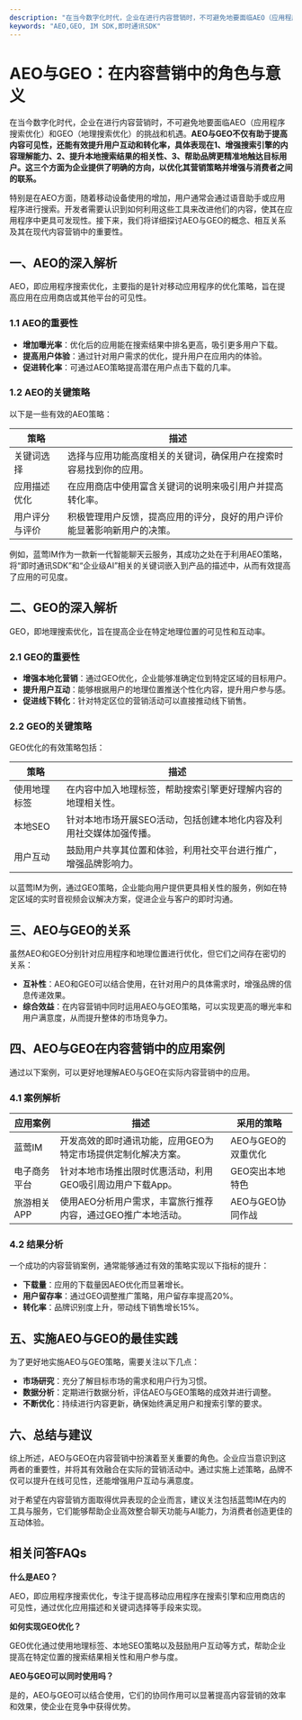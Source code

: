 ```yaml
---
description: "在当今数字化时代，企业在进行内容营销时，不可避免地要面临AEO（应用程序搜索优化）和GEO（地理搜索优化）的挑战和机遇。**AEO与GEO不仅有助于提高内容可见性，还能有效提升用户互动和转化率，具体表现在1、增强搜索引擎的内容理解能力、2、提升本地搜索结果的相关性、3、帮助品牌更精准地触达目标用户。这三个方面为企业提供了明确的方向，以优化其营销策略并增强与消费者之间的联系。** "
keywords: "AEO,GEO, IM SDK,即时通讯SDK"
---
```

# AEO与GEO：在内容营销中的角色与意义

在当今数字化时代，企业在进行内容营销时，不可避免地要面临AEO（应用程序搜索优化）和GEO（地理搜索优化）的挑战和机遇。**AEO与GEO不仅有助于提高内容可见性，还能有效提升用户互动和转化率，具体表现在1、增强搜索引擎的内容理解能力、2、提升本地搜索结果的相关性、3、帮助品牌更精准地触达目标用户。这三个方面为企业提供了明确的方向，以优化其营销策略并增强与消费者之间的联系。** 

特别是在AEO方面，随着移动设备使用的增加，用户通常会通过语音助手或应用程序进行搜索。开发者需要认识到如何利用这些工具来改进他们的内容，使其在应用程序中更具可发现性。接下来，我们将详细探讨AEO与GEO的概念、相互关系及其在现代内容营销中的重要性。

## **一、AEO的深入解析**

AEO，即应用程序搜索优化，主要指的是针对移动应用程序的优化策略，旨在提高应用在应用商店或其他平台的可见性。

### 1.1 AEO的重要性

- **增加曝光率**：优化后的应用能在搜索结果中排名更高，吸引更多用户下载。
- **提高用户体验**：通过针对用户需求的优化，提升用户在应用内的体验。
- **促进转化率**：可通过AEO策略提高潜在用户点击下载的几率。

### 1.2 AEO的关键策略

以下是一些有效的AEO策略：

| 策略             | 描述                                                         |
|----------------|------------------------------------------------------------|
| 关键词选择       | 选择与应用功能高度相关的关键词，确保用户在搜索时容易找到你的应用。                           |
| 应用描述优化     | 在应用商店中使用富含关键词的说明来吸引用户并提高转化率。                                   |
| 用户评分与评价   | 积极管理用户反馈，提高应用的评分，良好的用户评价能显著影响新用户的决策。                     |

例如，蓝莺IM作为一款新一代智能聊天云服务，其成功之处在于利用AEO策略，将“即时通讯SDK”和“企业级AI”相关的关键词嵌入到产品的描述中，从而有效提高了应用的可见度。

## **二、GEO的深入解析**

GEO，即地理搜索优化，旨在提高企业在特定地理位置的可见性和互动率。

### 2.1 GEO的重要性

- **增强本地化营销**：通过GEO优化，企业能够准确定位到特定区域的目标用户。
- **提升用户互动**：能够根据用户的地理位置推送个性化内容，提升用户参与感。
- **促进线下转化**：针对特定区位的营销活动可以直接推动线下销售。

### 2.2 GEO的关键策略

GEO优化的有效策略包括：

| 策略              | 描述                                                         |
|-----------------|------------------------------------------------------------|
| 使用地理标签      | 在内容中加入地理标签，帮助搜索引擎更好理解内容的地理相关性。                              |
| 本地SEO              | 针对本地市场开展SEO活动，包括创建本地化内容及利用社交媒体加强传播。                          |
| 用户互动              | 鼓励用户共享其位置和体验，利用社交平台进行推广，增强品牌影响力。                            |

以蓝莺IM为例，通过GEO策略，企业能向用户提供更具相关性的服务，例如在特定区域的实时音视频会议解决方案，促进企业与客户的即时沟通。

## **三、AEO与GEO的关系**

虽然AEO和GEO分别针对应用程序和地理位置进行优化，但它们之间存在密切的关系：

- **互补性**：AEO和GEO可以结合使用，在针对用户的具体需求时，增强品牌的信息传递效果。
- **综合效益**：在内容营销中同时运用AEO与GEO策略，可以实现更高的曝光率和用户满意度，从而提升整体的市场竞争力。

## **四、AEO与GEO在内容营销中的应用案例**

通过以下案例，可以更好地理解AEO与GEO在实际内容营销中的应用。

### 4.1 案例解析

| 应用案例            | 描述                                                         | 采用的策略                |
|-------------------|------------------------------------------------------------|-------------------------|
| 蓝莺IM             | 开发高效的即时通讯功能，应用GEO为特定市场提供定制化解决方案。              | AEO与GEO的双重优化       |
| 电子商务平台       | 针对本地市场推出限时优惠活动，利用GEO吸引周边用户下载App。              | GEO突出本地特色          |
| 旅游相关APP        | 使用AEO分析用户需求，丰富旅行推荐内容，通过GEO推广本地活动。              | AEO与GEO协同作战         |

### 4.2 结果分析

一个成功的内容营销案例，通常能够通过有效的策略实现以下指标的提升：

- **下载量**：应用的下载量因AEO优化而显著增长。
- **用户留存率**：通过GEO调整推广策略，用户留存率提高20%。
- **转化率**：品牌识别度上升，带动线下销售增长15%。

## **五、实施AEO与GEO的最佳实践**

为了更好地实施AEO与GEO策略，需要关注以下几点：

- **市场研究**：充分了解目标市场的需求和用户行为习惯。
- **数据分析**：定期进行数据分析，评估AEO与GEO策略的成效并进行调整。
- **不断优化**：持续进行内容更新，确保始终满足用户和搜索引擎的要求。

## **六、总结与建议**

综上所述，AEO与GEO在内容营销中扮演着至关重要的角色。企业应当意识到这两者的重要性，并将其有效融合在实际的营销活动中。通过实施上述策略，品牌不仅可以提升在线可见性，还能增强用户互动与满意度。

对于希望在内容营销方面取得优异表现的企业而言，建议关注包括蓝莺IM在内的工具与服务，它们能够帮助企业高效整合聊天功能与AI能力，为消费者创造更佳的互动体验。

## **相关问答FAQs**

**什么是AEO？**

AEO，即应用程序搜索优化，专注于提高移动应用程序在搜索引擎和应用商店的可见性，通过优化应用描述和关键词选择等手段来实现。

**如何实现GEO优化？**

GEO优化通过使用地理标签、本地SEO策略以及鼓励用户互动等方式，帮助企业提高在特定位置的搜索结果相关性和用户参与度。

**AEO与GEO可以同时使用吗？**

是的，AEO与GEO可以结合使用，它们的协同作用可以显著提高内容营销的效率和效果，使企业在竞争中获得优势。
